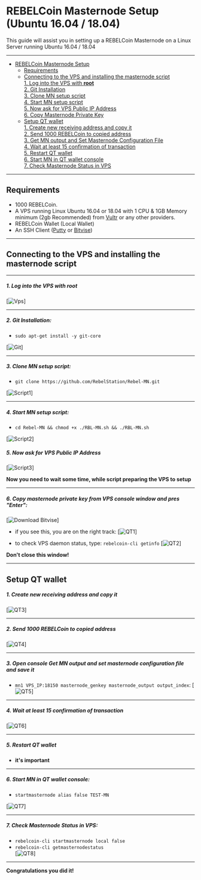 # REBELCoin Masternode Setup (Ubuntu 16.04 / 18.04)
This guide will assist you in setting up a REBELCoin Masternode on a Linux Server running Ubuntu 16.04 / 18.04


***
- [REBELCoin Masternode Setup](#rebelcoin-masternode-setup)  
  	* [Requirements](#requirements) 
  * [Connecting to the VPS and installing the masternode script](#Connecting-to-the-VPS-and-installing-the-masternode-script)  
         [1. Log into the VPS with **root**](#1-log-into-the-vps-with-root)  
         [2. Git Installation](#2-git-installation)  
         [3. Clone MN setup script](#3-clone-mn-setup-script)  
         [4. Start MN setup script](#4-start-mn-setup-script)  
         [5. Now ask for VPS Public IP Address](#5-now-ask-for-vps-public-ip-address)  
         [6. Copy Masternode Private Key](#6-copy-masternode-private-key-from-vps-console-window-and-pres-enter)
  * [Setup QT wallet](#setup-qt-wallet)  
         [1. Create new receiving address and copy it](#1-create-new-receiving-address-and-copy-it)  
	 [2. Send 1000 REBELCoin to copied address](#2-send-1000-rebelcoin-to-copied-address)  
	 [3. Get MN output and Set Masternode Configuration File](#3-open-console-get-mn-output-and-set-masternode-configuration-file-and-save-it)  
	 [4. Wait at least 15 confirmation of transaction](#4-wait-at-least-15-confirmation-of-transaction)  
         [5. Restart QT wallet](#5-restart-qt-wallet)  
         [6. Start MN in QT wallet console](#6-start-mn-in-qt-wallet-console)  
	 [7. Check Masternode Status in VPS](#7-check-masternode-status-in-vps)  

***
## Requirements
- 1000 REBELCoin.
- A VPS running Linux Ubuntu 16.04 or 18.04 with 1 CPU & 1GB Memory minimum (2gb Recommended) from [Vultr](https://www.vultr.com/?ref=8622028) or any other providers.
- REBELCoin Wallet (Local Wallet)
- An SSH Client (<a href="https://www.putty.org/" target="_blank">Putty</a> or <a href="https://dl.bitvise.com/BvSshClient-Inst.exe" target="_blank">Bitvise</a>)

***
## Connecting to the VPS and installing the masternode script
***
##### 1. Log into the VPS with **root**  
[![Vps](https://raw.githubusercontent.com/RebelStation/Rebel-MN/master/assets/1.png)]
***
##### 2. Git Installation:  
- ```sudo apt-get install -y git-core```  

[![Git](https://raw.githubusercontent.com/RebelStation/Rebel-MN/master/assets/2.png)]
***
##### 3. Clone MN setup script: 
- ```git clone https://github.com/RebelStation/Rebel-MN.git```  

[![Script1](https://raw.githubusercontent.com/RebelStation/Rebel-MN/master/assets/3.png)] 
***
##### 4. Start MN setup script: 
- ```cd Rebel-MN && chmod +x ./RBL-MN.sh && ./RBL-MN.sh```  
   
[![Script2](https://raw.githubusercontent.com/RebelStation/Rebel-MN/master/assets/4.png)]  

##### 5. Now ask for VPS Public IP Address
[![Script3](https://raw.githubusercontent.com/RebelStation/Rebel-MN/master/assets/5.png)]

**Now you need to wait some time, while script preparing the VPS to setup**  
***
##### 6. Copy masternode private key from VPS console window and pres "Enter":
[![Download Bitvise](https://raw.githubusercontent.com/RebelStation/Rebel-MN/master/assets/6.png)] 

- if you see this, you are on the right track:
[![QT1](https://raw.githubusercontent.com/RebelStation/Rebel-MN/master/assets/7.png)]

- to check VPS daemon status, type: ```rebelcoin-cli getinfo```
[![QT2](https://raw.githubusercontent.com/RebelStation/Rebel-MN/master/assets/8.png)]

**Don't close this window!** 
***		

## Setup QT wallet
##### 1. Create new receiving address and copy it
[![QT3](https://raw.githubusercontent.com/RebelStation/Rebel-MN/master/assets/9.png)] 

***
##### 2. Send 1000 REBELCoin to copied address
[![QT4](https://raw.githubusercontent.com/RebelStation/Rebel-MN/master/assets/10.png)]
***
##### 3. Open console Get MN output and set masternode configuration file and save it
- ```mn1 VPS_IP:18150 masternode_genkey masternode_output output_index```:
[![QT5](https://raw.githubusercontent.com/RebelStation/Rebel-MN/master/assets/11.png)]
***
##### 4. Wait at least 15 confirmation of transaction
[![QT6](https://raw.githubusercontent.com/RebelStation/Rebel-MN/master/assets/12.png)]
***
##### 5. Restart QT wallet  
- **it's important**
***
##### 6. Start MN in QT wallet console:
- ```startmasternode alias false TEST-MN```

[![QT7](https://raw.githubusercontent.com/RebelStation/Rebel-MN/master/assets/13.png)]
***
##### 7. Check Masternode Status in VPS:
- ```rebelcoin-cli startmasternode local false``` 
- ```rebelcoin-cli getmasternodestatus```  
[![QT8](https://raw.githubusercontent.com/RebelStation/Rebel-MN/master/assets/14.png)]  
***
**Сongratulations you did it!**